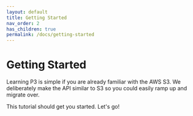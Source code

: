 ```yaml
---
layout: default
title: Getting Started
nav_order: 2
has_children: true
permalink: /docs/getting-started
---
```


# Getting Started

Learning P3 is simple if you are already familiar with the AWS S3. We deliberately make the API similar to S3 so you could easily ramp up and migrate over.

This tutorial should get you started. Let's go!
